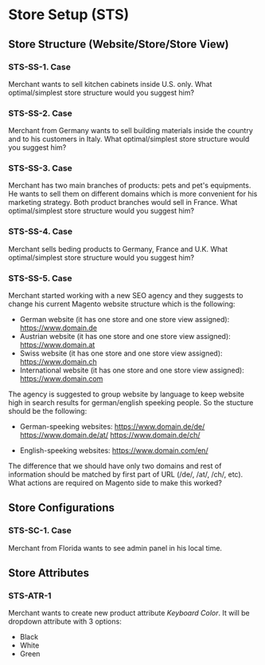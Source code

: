 # Store Setup (STS)

## Store Structure (Website/Store/Store View)

### STS-SS-1. Case

Merchant wants to sell kitchen cabinets inside U.S. only. What optimal/simplest store structure would you suggest him?

### STS-SS-2. Case 

Merchant from Germany wants to sell building materials inside the country and to his customers in Italy. What optimal/simplest store structure would you suggest him?

### STS-SS-3. Case

Merchant has two main branches of products: pets and pet's equipments.
He wants to sell them on different domains which is more convenient for his marketing strategy. Both product branches would sell in France. What optimal/simplest store structure would you suggest him?

### STS-SS-4. Case

Merchant sells beding products to Germany, France and U.K. 
What optimal/simplest store structure would you suggest him?

### STS-SS-5. Case

Merchant started working with a new SEO agency and they suggests to change his current Magento website structure which is the following:

* German website (it has one store and one store view assigned): https://www.domain.de
* Austrian website (it has one store and one store view assigned): https://www.domain.at
* Swiss website (it has one store and one store view assigned): https://www.domain.ch
* International website (it has one store and one store view assigned): https://www.domain.com

The agency is suggested to group website by language to keep website high in search results for german/english speeking people. So the stucture should be the following:

* German-speeking websites: https://www.domain.de/de/ https://www.domain.de/at/ https://www.domain.de/ch/

* English-speeking websites: https://www.domain.com/en/

The difference that we should have only two domains and rest of information should be matched by first part of URL (/de/, /at/, /ch/, etc). What actions are required on Magento side to make this worked?

## Store Configurations

### STS-SC-1. Case

Merchant from Florida wants to see admin panel in his local time.

## Store Attributes

### STS-ATR-1

Merchant wants to create new product attribute *Keyboard Color*.
It will be dropdown attribute with 3 options:
* Black
* White
* Green
